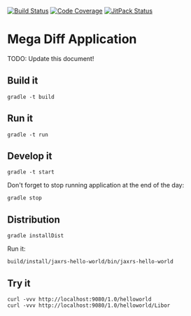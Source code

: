 [![Build Status](https://travis-ci.org/shamoh/mega-diff.svg?branch=master)](https://travis-ci.org/shamoh/mega-diff)
[![Code Coverage](http://codecov.io/github/shamoh/mega-diff/coverage.svg?branch=master)](http://codecov.io/github/shamoh/mega-diff?branch=master)
[![JitPack Status](https://jitpack.io/v/shamoh/mega-diff.svg)](https://jitpack.io/#shamoh/mega-diff)

Mega Diff Application
=====================

TODO: Update this document!

Build it
--------

```shell
gradle -t build
```


Run it
------

```shell
gradle -t run
```


Develop it
----------

```shell
gradle -t start
```

Don't forget to stop running application at the end of the day:

```shell
gradle stop
```


Distribution
------------

```shell
gradle installDist
```

Run it:

```shell
build/install/jaxrs-hello-world/bin/jaxrs-hello-world
```


Try it
------

```shell
curl -vvv http://localhost:9080/1.0/helloworld
curl -vvv http://localhost:9080/1.0/helloworld/Libor
```
